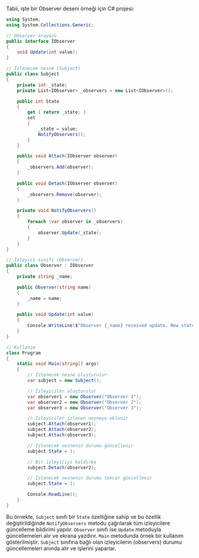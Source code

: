 Tabii, işte bir Observer deseni örneği için C# projesi:

```csharp
using System;
using System.Collections.Generic;

// Observer arayüzü
public interface IObserver
{
    void Update(int value);
}

// İzlenecek nesne (Subject)
public class Subject
{
    private int _state;
    private List<IObserver> _observers = new List<IObserver>();

    public int State
    {
        get { return _state; }
        set
        {
            _state = value;
            NotifyObservers();
        }
    }

    public void Attach(IObserver observer)
    {
        _observers.Add(observer);
    }

    public void Detach(IObserver observer)
    {
        _observers.Remove(observer);
    }

    private void NotifyObservers()
    {
        foreach (var observer in _observers)
        {
            observer.Update(_state);
        }
    }
}

// İzleyici sınıfı (Observer)
public class Observer : IObserver
{
    private string _name;

    public Observer(string name)
    {
        _name = name;
    }

    public void Update(int value)
    {
        Console.WriteLine($"Observer {_name} received update. New state: {value}");
    }
}

// Kullanım
class Program
{
    static void Main(string[] args)
    {
        // İzlenecek nesne oluşturulur
        var subject = new Subject();

        // İzleyiciler oluşturulur
        var observer1 = new Observer("Observer 1");
        var observer2 = new Observer("Observer 2");
        var observer3 = new Observer("Observer 3");

        // İzleyiciler izlenen nesneye eklenir
        subject.Attach(observer1);
        subject.Attach(observer2);
        subject.Attach(observer3);

        // İzlenecek nesnenin durumu güncellenir
        subject.State = 1;

        // Bir izleyiciyi kaldırma
        subject.Detach(observer2);

        // İzlenecek nesnenin durumu tekrar güncellenir
        subject.State = 2;

        Console.ReadLine();
    }
}
```

Bu örnekte, `Subject` sınıfı bir `State` özelliğine sahip ve bu özellik değiştirildiğinde `NotifyObservers` metodu çağrılarak tüm izleyicilere güncelleme bildirimi yapılır. `Observer` sınıfı ise `Update` metoduyla güncellemeleri alır ve ekrana yazdırır. `Main` metodunda örnek bir kullanım gösterilmiştir. `Subject` sınıfına bağlı olan izleyicilerin (observers) durumu güncellemeleri anında alır ve işlerini yaparlar.
